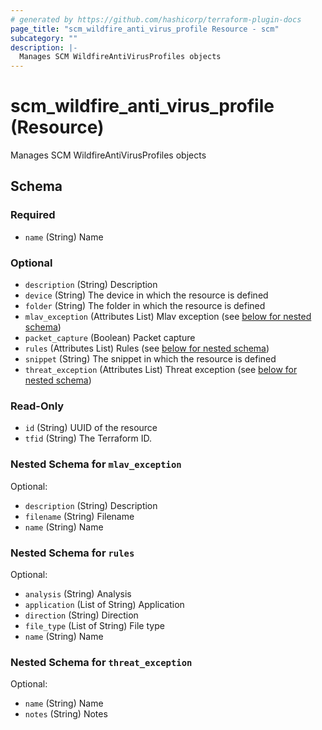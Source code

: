 ```yaml
---
# generated by https://github.com/hashicorp/terraform-plugin-docs
page_title: "scm_wildfire_anti_virus_profile Resource - scm"
subcategory: ""
description: |-
  Manages SCM WildfireAntiVirusProfiles objects
---
```


# scm_wildfire_anti_virus_profile (Resource)

Manages SCM WildfireAntiVirusProfiles objects



<!-- schema generated by tfplugindocs -->
## Schema

### Required

- `name` (String) Name

### Optional

- `description` (String) Description
- `device` (String) The device in which the resource is defined
- `folder` (String) The folder in which the resource is defined
- `mlav_exception` (Attributes List) Mlav exception (see [below for nested schema](#nestedatt--mlav_exception))
- `packet_capture` (Boolean) Packet capture
- `rules` (Attributes List) Rules (see [below for nested schema](#nestedatt--rules))
- `snippet` (String) The snippet in which the resource is defined
- `threat_exception` (Attributes List) Threat exception (see [below for nested schema](#nestedatt--threat_exception))

### Read-Only

- `id` (String) UUID of the resource
- `tfid` (String) The Terraform ID.

<a id="nestedatt--mlav_exception"></a>
### Nested Schema for `mlav_exception`

Optional:

- `description` (String) Description
- `filename` (String) Filename
- `name` (String) Name


<a id="nestedatt--rules"></a>
### Nested Schema for `rules`

Optional:

- `analysis` (String) Analysis
- `application` (List of String) Application
- `direction` (String) Direction
- `file_type` (List of String) File type
- `name` (String) Name


<a id="nestedatt--threat_exception"></a>
### Nested Schema for `threat_exception`

Optional:

- `name` (String) Name
- `notes` (String) Notes
